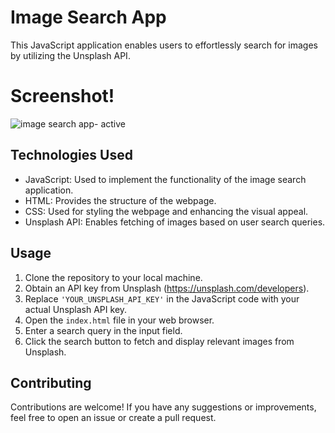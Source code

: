 # Image Search App

This JavaScript application enables users to effortlessly search for images by utilizing the Unsplash API.

# Screenshot!
![image search app- active](https://github.com/kamranzafar4343/ImageSearchApp/assets/91176244/f06a35d3-fd54-46f0-862d-691a2fb35e98)

## Technologies Used

- JavaScript: Used to implement the functionality of the image search application.
- HTML: Provides the structure of the webpage.
- CSS: Used for styling the webpage and enhancing the visual appeal.
- Unsplash API: Enables fetching of images based on user search queries.

## Usage

1. Clone the repository to your local machine.
2. Obtain an API key from Unsplash (https://unsplash.com/developers).
3. Replace `'YOUR_UNSPLASH_API_KEY'` in the JavaScript code with your actual Unsplash API key.
4. Open the `index.html` file in your web browser.
5. Enter a search query in the input field.
6. Click the search button to fetch and display relevant images from Unsplash.

## Contributing

Contributions are welcome! If you have any suggestions or improvements, feel free to open an issue or create a pull request.
